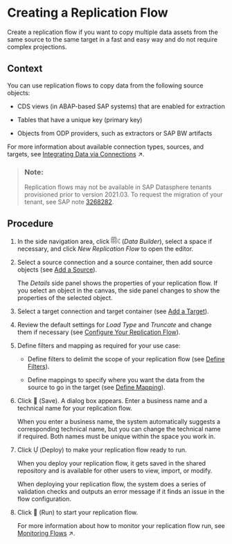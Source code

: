 <!-- loio25e2bd7a70d44ac5b05e844f9e913471 -->

<link rel="stylesheet" type="text/css" href="../css/sap-icons.css"/>

# Creating a Replication Flow

Create a replication flow if you want to copy multiple data assets from the same source to the same target in a fast and easy way and do not require complex projections.



## Context

You can use replication flows to copy data from the following source objects:

-   CDS views \(in ABAP-based SAP systems\) that are enabled for extraction

-   Tables that have a unique key \(primary key\)

-   Objects from ODP providers, such as extractors or SAP BW artifacts


For more information about available connection types, sources, and targets, see [Integrating Data via Connections](https://help.sap.com/viewer/be5967d099974c69b77f4549425ca4c0/cloud/en-US/eb85e157ab654152bd68a8714036e463.html "Connections provide access to data from a wide range of sources, cloud as well as on-premise sources, SAP as well as Non-SAP sources, and partner tools. They allow users assigned to a space to use objects from the connected source to acquire, prepare and access data from those sources in SAP Datasphere. To connect to different sources, SAP Datasphere provides different connection types.") :arrow_upper_right:.

> ### Note:  
> Replication flows may not be available in SAP Datasphere tenants provisioned prior to version 2021.03. To request the migration of your tenant, see SAP note [3268282](https://launchpad.support.sap.com/#/notes/3268282).



<a name="loio25e2bd7a70d44ac5b05e844f9e913471__steps_qxh_dqv_fvb"/>

## Procedure

1.  In the side navigation area, click ![](../Creating-Finding-Sharing-Objects/images/Data_Builder_f73dc45.png) \(*Data Builder*\), select a space if necessary, and click *New Replication Flow* to open the editor.

2.  Select a source connection and a source container, then add source objects \(see [Add a Source](add-a-source-7496380.md)\).

    The *Details* side panel shows the properties of your replication flow. If you select an object in the canvas, the side panel changes to show the properties of the selected object.

3.  Select a target connection and target container \(see [Add a Target](add-a-target-ab490fb.md)\).

4.  Review the default settings for *Load Type* and *Truncate* and change them if necessary \(see [Configure Your Replication Flow](configure-your-replication-flow-3f5ba0c.md)\).

5.  Define filters and mapping as required for your use case:

    -   Define filters to delimit the scope of your replication flow \(see [Define Filters](define-filters-5a6ef36.md)\).

    -   Define mappings to specify where you want the data from the source to go in the target \(see [Define Mapping](define-mapping-2c7948f.md)\).


6.  Click <span class="FPA-icons"></span> \(Save\). A dialog box appears. Enter a business name and a technical name for your replication flow.

    When you enter a business name, the system automatically suggests a corresponding technical name, but you can change the technical name if required. Both names must be unique within the space you work in.

7.  Click <span class="SAP-icons"></span> \(Deploy\) to make your replication flow ready to run.

    When you deploy your replication flow, it gets saved in the shared repository and is available for other users to view, import, or modify.

    When deploying your replication flow, the system does a series of validation checks and outputs an error message if it finds an issue in the flow configuration.

8.  Click <span class="FPA-icons"></span> \(Run\) to start your replication flow.

    For more information about how to monitor your replication flow run, see [Monitoring Flows](https://help.sap.com/viewer/be5967d099974c69b77f4549425ca4c0/cloud/en-US/b661ea0766a24c7d839df950330a89fd.html "In the Flow Monitor, you can find all the deployed flows per space.") :arrow_upper_right:.


